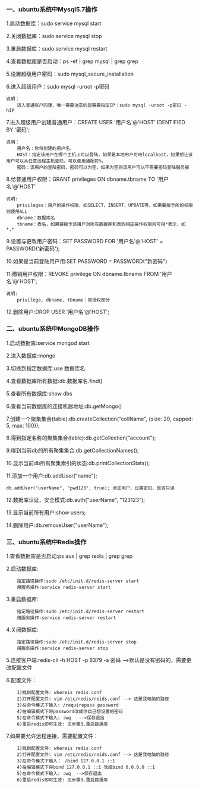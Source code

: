 ### 一、ubuntu系统中Mysql5.7操作
1.启动数据库：sudo service mysql start

2.关闭数据库：sudo service mysql stop

3.重启数据库：sudo service mysql restart

4.查看数据库是否启动：ps -ef | grep mysql | grep grep

5.设置超级用户密码：sudo mysql_secure_installation

6.进入超级用户：sudo mysql -uroot -p密码

```angular2html
说明：
    进入普通账户同理，唯一需要注意的是需要指定IP：sudo mysql -uroot -p密码 -hIP
```

7.进入超级用户创建普通用户：CREATE USER '用户名'@'HOST' IDENTIFIED BY '密码';

```angular2html
说明：
    用户名：你将创建的用户名，
    HOST：指定该用户在哪个主机上可以登陆，如果是本地用户可用localhost，如果想让该用户可以从任意远程主机登陆，可以使用通配符%，
    密码：该用户的登陆密码，密码可以为空，如果为空则该用户可以不需要密码登陆服务器
```
8.给普通用户权限：GRANT privileges ON dbname.tbname TO '用户名'@'HOST'

```angular2html
说明:
    privileges：用户的操作权限，如SELECT，INSERT，UPDATE等，如果要授予所的权限则使用ALL
    dbname：数据库名
    tbname：表名，如果要授予该用户对所有数据库和表的相应操作权限则可用*表示，如*.*
```

9.设置与更改用户密码：SET PASSWORD FOR '用户名'@'HOST' = PASSWORD('新密码');

10.如果是当前登陆用户用:SET PASSWORD = PASSWORD("新密码")

11.撤销用户权限：REVOKE privilege ON dbname.tbname FROM '用户名'@'HOST';

```angular2html
说明:
    privilege, dbname, tbname：同授权部分
```

12.删除用户:DROP USER '用户名'@'HOST';


### 二、ubuntu系统中MongoDB操作

1.启动数据库:service mongod start

2.进入数据库:mongo

3.切换到指定数据库:use 数据库名

4.查看数据库所有数据:db.数据库名.find()

5.查看所有数据库:show dbs

6.查看当前数据库的连接机器地址:db.getMongo()

7.创建一个聚集集合(table):db.createCollection(“collName”, {size: 20, capped: 5, max: 100});

8.得到指定名称的聚集集合(table):db.getCollection("account");

9.得到当前db的所有聚集集合:db.getCollectionNames();

10.显示当前db所有聚集索引的状态:db.printCollectionStats();

11.添加一个用户:db.addUser("name");

    db.addUser("userName", "pwd123", true); 添加用户、设置密码、是否只读

12.数据库认证、安全模式:db.auth("userName", "123123");

13.显示当前所有用户:show users;

14.删除用户:db.removeUser("userName");

### 三、ubuntu系统中Redis操作

1.查看数据库是否启动:ps aux | grep redis | grep grep

2.启动数据库:

```angular2html
    指定路径操作:sudo /etc/init.d/redis-server start
    用服务操作:service redis-server start
```

3.重启数据库:

```angular2html
    指定路径操作:sudo /etc/init.d/redis-server restart
    用服务操作:service redis-server restart
```

4.关闭数据库:

```angular2html
    指定路径操作:sudo /etc/init.d/redis-server stop
    用服务操作:service redis-server stop
```

5.连接客户端:redis-cli -h HOST -p 6379 -a 密码 -->默认是没有密码的，需要更改配置文件

6.配置文件：

```angular2html
    1)找到配置文件: whereis redis.conf
    2)打开配置文件: vim /etc/redis/reids.conf --> 这是我电脑的路径
    3)在命令模式下输入: /requirepass password
    4)在编辑模式下将password改成你自己想设置的密码
    5)在命令模式下输入: :wq   -->保存退出
    6)重启redis即可生效: 见步骤3.重启数据库
```

7.如果要允许远程连接，需要配置文件：
 
```angular2html
    1)找到配置文件: whereis redis.conf
    2)打开配置文件: vim /etc/redis/reids.conf --> 这是我电脑的路径
    3)在命令模式下输入： /bind 127.0.0.1 ::1
    4)在编辑模式下将bind 127.0.0.1 ::1 改成bind 0.0.0.0 ::1
    5)在命令模式下输入: :wq  -->保存退出
    6)重启redis即可生效: 见步骤3.重启数据库
```